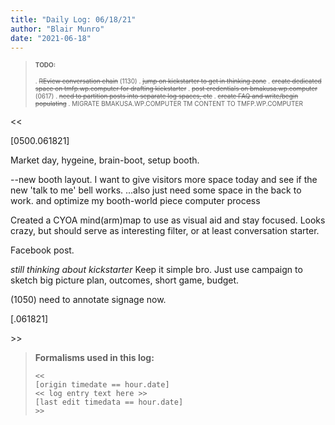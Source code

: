 ```yaml
---
title: "Daily Log: 06/18/21"
author: "Blair Munro"
date: "2021-06-18"
---
```


> <font size=1>
> <b>TODO:</b>
>
> . ~~REview conversation chain~~ (1130)
> . ~~jump on kickstarter to get in thinking zone~~
> . ~~create dedicated space on tmfp.wp.computer for drafting kickstarter~~
> . ~~post credentials on bmakusa.wp.computer~~ (0617)
> . ~~need to partition posts into separate log spaces, etc~~
> . ~~create FAQ and write/begin populating~~
> . MIGRATE BMAKUSA.WP.COMPUTER TM CONTENT TO TMFP.WP.COMPUTER
> </font>

\<\<

[0500.061821]

Market day, hygeine, brain-boot, setup booth.

--new booth layout. I want to give visitors more space today and see if the new 'talk to me' bell works.
...also just need some space in the back to work. and optimize my booth-world piece computer process

Created a CYOA mind(arm)map to use as visual aid and stay focused. Looks crazy, but should serve as interesting filter, or at least conversation starter.

Facebook post.

_still thinking about kickstarter_ Keep it simple bro. Just use campaign to sketch big picture plan, outcomes, short game, budget.

(1050) need to annotate signage now.



[.061821]

\>\>

> **Formalisms used in this log:**
>
> ```
> <<
> [origin timedate == hour.date]
> << log entry text here >>
> [last edit timedata == hour.date]
> >>
> ```

<!--

CODE PIECES:

<div class="figure">

![](/images/booth/napkinbroadcast061421.jpg)

<p class="caption">Nonverbal communication broadcast, mindmapping/reflection piece, 06/14/21.</p>

</div>

```none
> Time justification:
```

> <font size=1>
> <b>TODO:</b>
>
> . incomplete task
> . ~~REview conversation chain~~ (time complete)
> </font>-->
